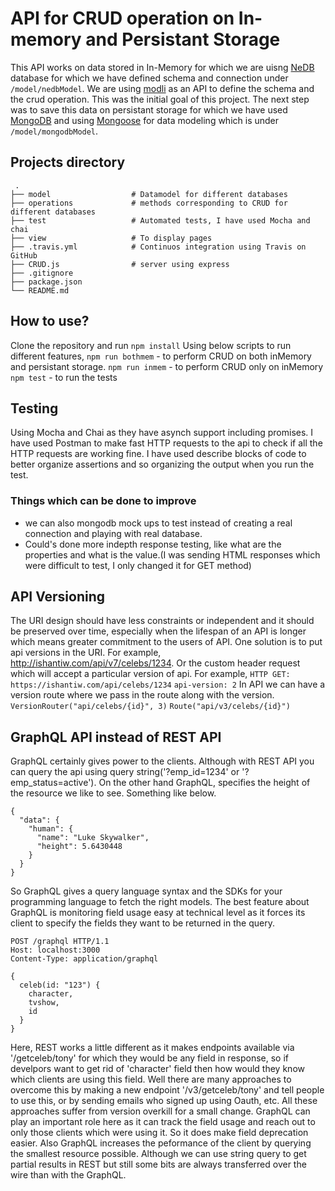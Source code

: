 # API for CRUD operation on In-memory and Persistant Storage
This API works on data stored in In-Memory for which we are uisng [NeDB](https://github.com/louischatriot/nedb) database for which we have defined schema and connection under `/model/nedbModel`. 
We are using [modli](https://github.com/node-modli/modli) as an API to define the schema and the crud operation. This was the initial goal of this project. 
The next step was to save this data on persistant storage for which we have used [MongoDB](https://www.mongodb.com/) and using [Mongoose](http://mongoosejs.com/) for data modeling which is under `/model/mongodbModel`.

## Projects directory
     .
    ├── model                  # Datamodel for different databases
    ├── operations             # methods corresponding to CRUD for different databases
    ├── test                   # Automated tests, I have used Mocha and chai
    ├── view                   # To display pages
    ├── .travis.yml            # Continuos integration using Travis on GitHub
    ├── CRUD.js                # server using express
    ├── .gitignore
    ├── package.json
    └── README.md

## How to use?
Clone the repository and run `npm install`
Using below scripts to run different features,
`npm run bothmem` - to perform CRUD on both inMemory and persistant storage.
`npm run inmem` - to perform CRUD only on inMemory
`npm test` -  to run the tests

## Testing 
Using Mocha and Chai as they have asynch support including promises. I have used Postman to make fast HTTP requests to the api to check if all the HTTP requests are working fine.
I have used describe blocks of code to better organize assertions and so organizing the output when you run the test. 
### Things which can be done to improve
- we can also mongodb mock ups to test instead of creating a real connection and playing with real database.
- Could's done more indepth response testing, like what are the properties and what is the value.(I was sending HTML responses which were difficult to test, I only changed it for GET method)

## API Versioning
The URI design should have less constraints or independent and it should be preserved over time, especially when the lifespan of an API is longer which means greater commitment to the users of API.
One solution is to put api versions in the URI. For example, http://ishantiw.com/api/v7/celebs/1234. Or the custom header request which will accept a particular version of api.
For example,
`HTTP GET:`
`https://ishantiw.com/api/celebs/1234`
`api-version: 2`
In API we can have a version route where we pass in the route along with the version.
`VersionRouter("api/celebs/{id}", 3)`
`Route("api/v3/celebs/{id}")`

## GraphQL API instead of REST API
GraphQL certainly gives power to the clients. Although with REST API you can query the api using query string('?emp_id=1234' or '?emp_status=active'). 
On the other hand GraphQL, specifies the height of the resource we like to see. Something like below.
```
{
  "data": {
    "human": {
      "name": "Luke Skywalker",
      "height": 5.6430448
    }
  }
}
```
So GraphQL gives a query language syntax and the SDKs for your programming language to fetch the right models.
The best feature about GraphQL is monitoring field usage easy at technical level as it forces its client to specify the fields they want to be returned in the query.
```
POST /graphql HTTP/1.1
Host: localhost:3000
Content-Type: application/graphql

{
  celeb(id: "123") {
    character,
    tvshow,
    id
  }
}
```
Here, REST works a little different as it makes endpoints available via '/getceleb/tony' for which they would be any field in response, 
so if develpors want to get rid of 'character' field then how would they know which clients are using this field. Well there are many approaches to overcome this by making a new endpoint 
'/v3/getceleb/tony' and tell people to use this, or by sending emails who signed up using Oauth, etc. All these approaches suffer from version overkill for a small change.
GraphQL can play an important role here as it can track the field usage and reach out to only those clients which were using it. So it does make field deprecation easier. 
Also GraphQL increases the peformance of the client by querying the smallest resource possible. Although we can use string query to get partial results in REST but still some bits are always transferred over the wire than with the GraphQL.
